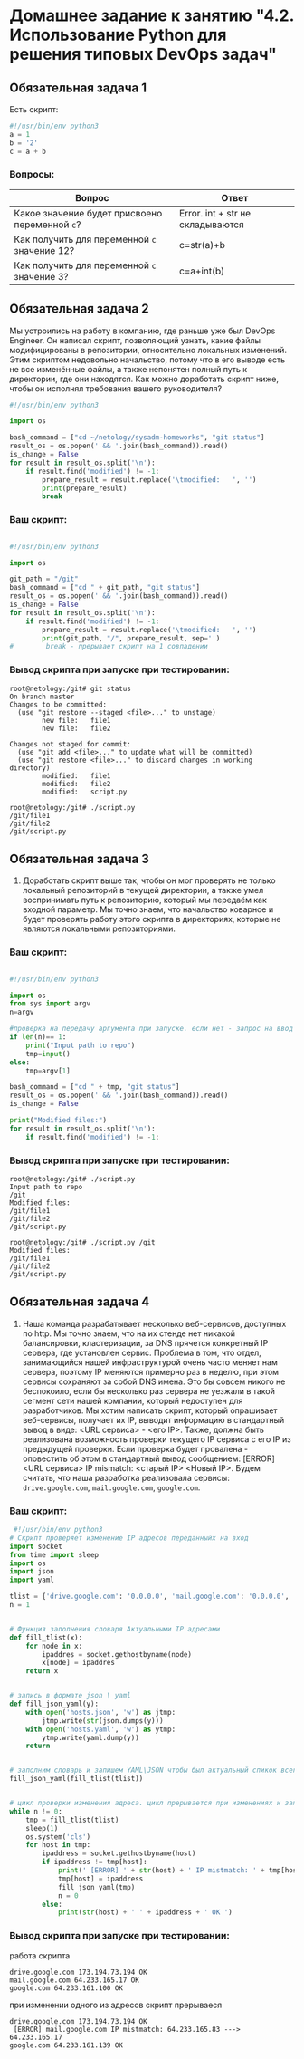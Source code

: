 # Домашнее задание к занятию "4.2. Использование Python для решения типовых DevOps задач"

## Обязательная задача 1

Есть скрипт:
```python
#!/usr/bin/env python3
a = 1
b = '2'
c = a + b
```

### Вопросы:
| Вопрос  | Ответ |
| ------------- | ------------- |
| Какое значение будет присвоено переменной `c`?  | Error. int + str не складываются |
| Как получить для переменной `c` значение 12?  | c=str(a)+b  |
| Как получить для переменной `c` значение 3?  | c=a+int(b)  |

## Обязательная задача 2
Мы устроились на работу в компанию, где раньше уже был DevOps Engineer. Он написал скрипт, позволяющий узнать, какие файлы модифицированы в репозитории, относительно локальных изменений. Этим скриптом недовольно начальство, потому что в его выводе есть не все изменённые файлы, а также непонятен полный путь к директории, где они находятся. Как можно доработать скрипт ниже, чтобы он исполнял требования вашего руководителя?

```python
#!/usr/bin/env python3

import os

bash_command = ["cd ~/netology/sysadm-homeworks", "git status"]
result_os = os.popen(' && '.join(bash_command)).read()
is_change = False
for result in result_os.split('\n'):
    if result.find('modified') != -1:
        prepare_result = result.replace('\tmodified:   ', '')
        print(prepare_result)
        break
```

### Ваш скрипт:
```python

#!/usr/bin/env python3

import os

git_path = "/git"
bash_command = ["cd " + git_path, "git status"]
result_os = os.popen(' && '.join(bash_command)).read()
is_change = False
for result in result_os.split('\n'):
    if result.find('modified') != -1:
        prepare_result = result.replace('\tmodified:   ', '')
        print(git_path, "/", prepare_result, sep='')
#        break - прерывает скрипт на 1 совпадении

```

### Вывод скрипта при запуске при тестировании:
```
root@netology:/git# git status
On branch master
Changes to be committed:
  (use "git restore --staged <file>..." to unstage)
        new file:   file1
        new file:   file2

Changes not staged for commit:
  (use "git add <file>..." to update what will be committed)
  (use "git restore <file>..." to discard changes in working directory)
        modified:   file1
        modified:   file2
        modified:   script.py

root@netology:/git# ./script.py
/git/file1
/git/file2
/git/script.py

```

## Обязательная задача 3
1. Доработать скрипт выше так, чтобы он мог проверять не только локальный репозиторий в текущей директории, а также умел воспринимать путь к репозиторию, который мы передаём как входной параметр. Мы точно знаем, что начальство коварное и будет проверять работу этого скрипта в директориях, которые не являются локальными репозиториями.

### Ваш скрипт:
```python

#!/usr/bin/env python3

import os
from sys import argv
n=argv

#проверка на передачу аргумента при запуске. если нет - запрос на ввод аргумента
if len(n)== 1:
    print("Input path to repo")
    tmp=input()
else:
    tmp=argv[1]

bash_command = ["cd " + tmp, "git status"]
result_os = os.popen(' && '.join(bash_command)).read()
is_change = False

print("Modified files:")
for result in result_os.split('\n'):
    if result.find('modified') != -1:

```

### Вывод скрипта при запуске при тестировании:
```
root@netology:/git# ./script.py
Input path to repo
/git
Modified files:
/git/file1
/git/file2
/git/script.py

root@netology:/git# ./script.py /git
Modified files:
/git/file1
/git/file2
/git/script.py

```

## Обязательная задача 4
1. Наша команда разрабатывает несколько веб-сервисов, доступных по http. Мы точно знаем, что на их стенде нет никакой балансировки, кластеризации, за DNS прячется конкретный IP сервера, где установлен сервис. Проблема в том, что отдел, занимающийся нашей инфраструктурой очень часто меняет нам сервера, поэтому IP меняются примерно раз в неделю, при этом сервисы сохраняют за собой DNS имена. Это бы совсем никого не беспокоило, если бы несколько раз сервера не уезжали в такой сегмент сети нашей компании, который недоступен для разработчиков. Мы хотим написать скрипт, который опрашивает веб-сервисы, получает их IP, выводит информацию в стандартный вывод в виде: <URL сервиса> - <его IP>. Также, должна быть реализована возможность проверки текущего IP сервиса c его IP из предыдущей проверки. Если проверка будет провалена - оповестить об этом в стандартный вывод сообщением: [ERROR] <URL сервиса> IP mismatch: <старый IP> <Новый IP>. Будем считать, что наша разработка реализовала сервисы: `drive.google.com`, `mail.google.com`, `google.com`.

### Ваш скрипт:
```python
 #!/usr/bin/env python3
# Скрипт проверяет изменение IP адресов переданныйх на вход
import socket
from time import sleep
import os
import json
import yaml

tlist = {'drive.google.com': '0.0.0.0', 'mail.google.com': '0.0.0.0', 'google.com': '0.0.0.0'}
n = 1


# Функция заполнения словаря Актуальными IP адресами
def fill_tlist(x):
    for node in x:
        ipaddres = socket.gethostbyname(node)
        x[node] = ipaddres
    return x


# запись в формате json \ yaml
def fill_json_yaml(y):
    with open('hosts.json', 'w') as jtmp:
        jtmp.write(str(json.dumps(y)))
    with open('hosts.yaml', 'w') as ytmp:
        ytmp.write(yaml.dump(y))
    return


# заполним словарь и запишем YAML\JSON чтобы был актуальный спикок всегда
fill_json_yaml(fill_tlist(tlist))


# цикл проверки изменения адреса. цикл прерывается при изменениях и записывает последние актуальные адреса в JSON \ YAML
while n != 0:
    tmp = fill_tlist(tlist)
    sleep(1)
    os.system('cls')
    for host in tmp:
        ipaddress = socket.gethostbyname(host)
        if ipaddress != tmp[host]:
            print(' [ERROR] ' + str(host) + ' IP mistmatch: ' + tmp[host] + ' ---> ' + ipaddress)
            tmp[host] = ipaddress
            fill_json_yaml(tmp)
            n = 0
        else:
            print(str(host) + ' ' + ipaddress + ' OK ')

```

### Вывод скрипта при запуске при тестировании:
работа скрипта
```
drive.google.com 173.194.73.194 OK
mail.google.com 64.233.165.17 OK
google.com 64.233.161.100 OK
```
при изменении одного из адресов скрипт прерываеся
```
drive.google.com 173.194.73.194 OK
 [ERROR] mail.google.com IP mistmatch: 64.233.165.83 ---> 64.233.165.17
google.com 64.233.161.139 OK

```


